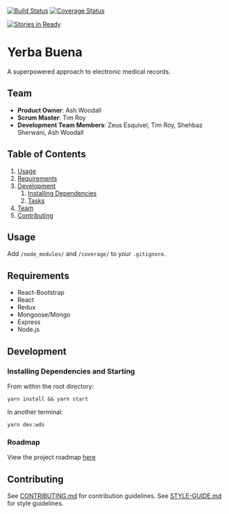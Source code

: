[![Build Status](https://img.shields.io/travis/CradleAndGrave/CradleAndGrave.svg?style=flat-square)](https://travis-ci.org/CradleAndGrave/CradleAndGrave)
[![Coverage Status](https://img.shields.io/coveralls/CradleAndGrave/CradleAndGrave.svg?style=flat-square)](https://coveralls.io/github/CradleAndGrave/CradleAndGrave?branch=master)

[![Stories in Ready](https://badge.waffle.io/CradleAndGrave/CradleAndGrave.png?label=ready&title=Ready)](https://waffle.io/CradleAndGrave/CradleAndGrave?utm_source=badge)
# Yerba Buena

A superpowered approach to electronic medical records.

## Team

  - __Product Owner__: Ash Woodall
  - __Scrum Master__: Tim Roy
  - __Development Team Members__: Zeus Esquivel, Tim Roy, Shehbaz Sherwani, Ash Woodall

## Table of Contents

1. [Usage](#Usage)
1. [Requirements](#requirements)
1. [Development](#development)
    1. [Installing Dependencies](#installing-dependencies)
    1. [Tasks](#tasks)
1. [Team](#team)
1. [Contributing](#contributing)

## Usage

Add `/node_modules/` and `/coverage/` to your `.gitignore`.

## Requirements

- React-Bootstrap
- React
- Redux
- Mongoose/Mongo
- Express
- Node.js

## Development

### Installing Dependencies and Starting

From within the root directory:

```
yarn install && yarn start
```

In another terminal:
```
yarn dev:wds
```

### Roadmap

View the project roadmap [here](https://github.com/CradleAndGrave/CradleAndGrave/issues)


## Contributing

See [CONTRIBUTING.md](https://github.com/CradleAndGrave/CradleAndGrave/blob/master/CONTRIBUTING.md) for contribution guidelines.
See [STYLE-GUIDE.md](https://github.com/CradleAndGrave/CradleAndGrave/blob/master/STYLE-GUIDE.md) for style guidelines.
